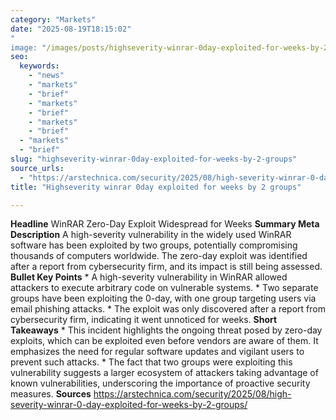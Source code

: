 ```yaml
---
category: "Markets"
date: "2025-08-19T18:15:02"
"
image: "/images/posts/highseverity-winrar-0day-exploited-for-weeks-by-2-groups.jpg"
seo:
  keywords:
    - "news"
    - "markets"
    - "brief"
    - "markets"
    - "brief"
    - "markets"
    - "brief"
  - "markets"
  - "brief"
slug: "highseverity-winrar-0day-exploited-for-weeks-by-2-groups"
source_urls:
  - "https://arstechnica.com/security/2025/08/high-severity-winrar-0-day-exploited-for-weeks-by-2-groups/"
title: "Highseverity winrar 0day exploited for weeks by 2 groups"

---
```


**Headline** WinRAR Zero-Day Exploit Widespread for Weeks  **Summary Meta Description** A high-severity vulnerability in the widely used WinRAR software has been exploited by two groups, potentially compromising thousands of computers worldwide. The zero-day exploit was identified after a report from cybersecurity firm, and its impact is still being assessed.  **Bullet Key Points**  * A high-severity vulnerability in WinRAR allowed attackers to execute arbitrary code on vulnerable systems. * Two separate groups have been exploiting the 0-day, with one group targeting users via email phishing attacks. * The exploit was only discovered after a report from cybersecurity firm, indicating it went unnoticed for weeks.  **Short Takeaways**  * This incident highlights the ongoing threat posed by zero-day exploits, which can be exploited even before vendors are aware of them. It emphasizes the need for regular software updates and vigilant users to prevent such attacks. * The fact that two groups were exploiting this vulnerability suggests a larger ecosystem of attackers taking advantage of known vulnerabilities, underscoring the importance of proactive security measures.  **Sources** https://arstechnica.com/security/2025/08/high-severity-winrar-0-day-exploited-for-weeks-by-2-groups/